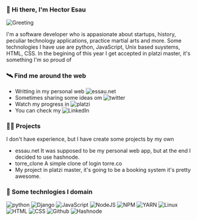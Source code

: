 ### 👋 Hi there, I'm Hector Esau

![Greeting](https://lh3.googleusercontent.com/r9aZs3K0qarGTPukvwyVEuIQ7HuShNeffE3y1o-Hubv6-jdWAo1_u8gMQa1LafSCZuB8Uu7CwA31ya82AUp6uWxrQxlkBbhLmY9asuAf-wZ_bwR2FW4SqOfSbjzJgUdf80fP-RAfg8MFiEqDB0-s2hLwzT9yEcxU9Z5ivEZxvO6e4lziCxxSkhyAdQaFJVUbLE1wXBrOYwAYuBjCcrzkTVstYxZNqcgbsIzEqKI5uce05V5pqwd8A2ELmYFN1IBirAEqiwjPfarjnJKNORu7wWmTK8_5VtkdshyssgnR-QSqkpSR7qLXt2KxosKN1rhFn5jBtiKIf-dSP6x0fxpgBtRB3KJjxSLRqhQIJD2P3u-gUnF0sraJ1piVP2Pc_DGMOSwDXgaP9dPWnMmFoYnzMaWBAQRGA8zfXI_T2TIIIL3p5WlYlEuyCr4dEoOPZAAHdZ86uEhMFZbjUxElC7rlaPXHK0Qs601928-OaW3GaLg25Kcg8c_GrbOE2LquuRrOYVUoslR2xCzU69eXeMKeoS2elx9PUHrISTpzFowkRWz-5hfn6O7tgnDoP5JwrJLzFZFyIyVoO-4CggYufSXzkgx8-LfkPzUQmOmLAxWbi_1V1525mkabm9qhfBlTFoghfp8qSgm1qfKL3Av7h-YE6GwJopsB3XAmb3U8DtFv6fgeCcZn9VusUof1Ye4kIuO7fYOj9Y66g0PKdqmVmYcFvBi9tyh1hv2-ytPwHdl9LAwLaD-tbHpp6Wp8HEPMbA2lfQA4ZcI0_dU7_VfduSlSbBwl-zw=w1200-h480-no?authuser=0)

I'm a software developer who is appasionate about startups, history, peculiar technology applications, practice martial arts and more. Some technologies I have use are python, JavaScript, Unix based suystems, HTML, CSS. In the begining of this year I get accepted in platzi master, it's something I'm so proud of
### 🛰️ Find me around the web
- Writting in my personal web ![essau.net](essau.net)
- Sometimes sharing some ideas om ![twitter](https://twitter.com/hecttoressau)
- Watch my progress in ![platzi](https://platzi.com/p/hecttoressau/)
- You can check my ![LinkedIn](https://www.linkedin.com/in/hecttoressau/)

### 🧑‍💻 Projects
I don't have experience, but I have create some projects by my own
- essau.net It was supposed to be my personal web app, but at the end I decided to use hashnode.
- torre_clone A simple clone of login torre.co 
- My project in platzi master, it's going to be a booking system it's pretty awesome.

### 🧰 Some technlogies I domain
![python](https://img.shields.io/badge/Python-FFD43B?style=for-the-badge&logo=python&logoColor=blue) ![Django](https://img.shields.io/badge/Django-092E20?style=for-the-badge&logo=django&logoColor=green) ![JavaScript](https://img.shields.io/badge/JavaScript-323330?style=for-the-badge&logo=javascript&logoColor=F7DF1E) ![NodeJS](https://img.shields.io/badge/Node.js-339933?style=for-the-badge&logo=nodedotjs&logoColor=white) ![NPM](https://img.shields.io/badge/npm-CB3837?style=for-the-badge&logo=npm&logoColor=white) ![YARN](https://img.shields.io/badge/Yarn-2C8EBB?style=for-the-badge&logo=yarn&logoColor=white) ![Linux](https://img.shields.io/badge/Linux-FCC624?style=for-the-badge&logo=linux&logoColor=black) ![HTML](https://img.shields.io/badge/HTML5-E34F26?style=for-the-badge&logo=html5&logoColor=white) 
 ![CSS](https://img.shields.io/badge/CSS3-1572B6?style=for-the-badge&logo=css3&logoColor=white) ![Github](https://img.shields.io/badge/GitHub-100000?style=for-the-badge&logo=github&logoColor=white) ![Hashnode](https://img.shields.io/badge/Hashnode-2962FF?style=for-the-badge&logo=hashnode&logoColor=white) 
<!-- 
**hecttoressau/hecttoressau** is a ✨ _special_ ✨ repository because its `README.md` (this file) appears on your GitHub profile.

Here are some ideas to get you started:

- 🔭 I’m currently working on ...
- 🌱 I’m currently learning ...
- 👯 I’m looking to collaborate on ...
- 🤔 I’m looking for help with ...
- 💬 Ask me about ...
- 📫 How to reach me: ...
- 😄 Pronouns: ...
- ⚡ Fun fact: ...
-->
